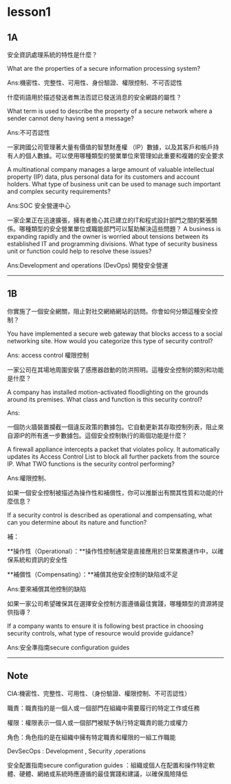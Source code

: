 # lesson1

## **1A**

安全資訊處理系統的特性是什麼？

What are the properties of a secure information processing system?

Ans:機密性、完整性、可用性、身份驗證、權限控制、不可否認性

什麼術語用於描述發送者無法否認已發送消息的安全網路的屬性？

What term is used to describe the property of a secure network where a sender cannot deny having sent a message?

Ans:不可否認性

一家跨國公司管理著大量有價值的智慧財產權 （IP）數據，以及其客戶和帳戶持有人的個人數據。可以使用哪種類型的營業單位來管理如此重要和複雜的安全要求

A multinational company manages a large amount of valuable intellectual property (IP) data, plus personal data for its customers and account holders. What type of business unit can be used to manage such important and complex security requirements?

Ans:SOC 安全營運中心

一家企業正在迅速擴張，擁有者擔心其已建立的IT和程式設計部門之間的緊張關係。哪種類型的安全營業單位或職能部門可以幫助解決這些問題？ A business is expanding rapidly and the owner is worried about tensions between its established IT and programming divisions. What type of security business unit or function could help to resolve these issues?

Ans:Development and operations (DevOps) 開發安全營運

---

## **1B**

你實施了一個安全網關，阻止對社交網絡網站的訪問。你會如何分類這種安全控制？

You have implemented a secure web gateway that blocks access to a social networking site. How would you categorize this type of security control?

Ans: access control 權限控制

一家公司在其場地周圍安裝了感應器啟動的防洪照明。這種安全控制的類別和功能是什麼？

A company has installed motion-activated floodlighting on the grounds around its premises. What class and function is this security control?

Ans:

一個防火牆裝置攔截一個違反政策的數據包。它自動更新其存取控制列表，阻止來自源IP的所有進一步數據包。這個安全控制執行的兩個功能是什麼？

A firewall appliance intercepts a packet that violates policy. It automatically updates its Access Control List to block all further packets from the source IP. What TWO functions is the security control performing?

Ans:權限控制、

如果一個安全控制被描述為操作性和補償性，你可以推斷出有關其性質和功能的什麼信息？

If a security control is described as operational and compensating, what can you determine about its nature and function?

補：

**操作性（Operational）：**操作性控制通常是直接應用於日常業務運作中，以確保系統和資訊的安全性

**補償性（Compensating）：**補償其他安全控制的缺陷或不足

Ans:要來補償其他控制的缺陷

如果一家公司希望確保其在選擇安全控制方面遵循最佳實踐，哪種類型的資源將提供指導？

If a company wants to ensure it is following best practice in choosing security controls, what type of resource would provide guidance?

Ans:安全準指南secure configuration guides

---

## **Note** 

CIA:機密性、完整性、可用性、（身份驗證、權限控制、不可否認性）

職責：職責指的是一個人或一個部門在組織中需要履行的特定工作或任務

權限：權限表示一個人或一個部門被賦予執行特定職責的能力或權力

角色：角色指的是在組織中擁有特定職責和權限的一組工作職能

DevSecOps : Development , Security ,operations 

安全配置指南secure configuration guides ：組織或個人在配置和操作特定軟體、硬體、網絡或系統時應遵循的最佳實踐和建議，以確保風險降低